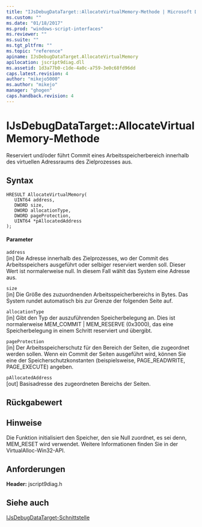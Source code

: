 ```yaml
---
title: "IJsDebugDataTarget::AllocateVirtualMemory-Methode | Microsoft Docs"
ms.custom: ""
ms.date: "01/18/2017"
ms.prod: "windows-script-interfaces"
ms.reviewer: ""
ms.suite: ""
ms.tgt_pltfrm: ""
ms.topic: "reference"
apiname: IJsDebugDataTarget.AllocateVirtualMemory
apilocation: jscript9diag.dll
ms.assetid: 1d3a77b0-c1de-4a0c-a759-3e0c68fd96dd
caps.latest.revision: 4
author: "mikejo5000"
ms.author: "mikejo"
manager: "ghogen"
caps.handback.revision: 4
---
```

# IJsDebugDataTarget::AllocateVirtualMemory-Methode
Reserviert und\/oder führt Commit eines Arbeitsspeicherbereich innerhalb des virtuellen Adressraums des Zielprozesses aus.  
  
## Syntax  
  
```  
HRESULT AllocateVirtualMemory(  
   UINT64 address,  
   DWORD size,  
   DWORD allocationType,  
   DWORD pageProtection,  
   UINT64 *pAllocatedAddress  
);  
```  
  
#### Parameter  
 `address`  
 \[in\] Die Adresse innerhalb des Zielprozesses, wo der Commit des Arbeitsspeichers ausgeführt oder selbiger reserviert werden soll.  Dieser Wert ist normalerweise null. In diesem Fall wählt das System eine Adresse aus.  
  
 `size`  
 \[in\] Die Größe des zuzuordnenden Arbeitsspeicherbereichs in Bytes.  Das System rundet automatisch bis zur Grenze der folgenden Seite auf.  
  
 `allocationType`  
 \[in\] Gibt den Typ der auszuführenden Speicherbelegung an.  Dies ist normalerweise MEM\_COMMIT &#124; MEM\_RESERVE \(0x3000\), das eine Speicherbelegung in einem Schritt reserviert und übergibt.  
  
 `pageProtection`  
 \[in\] Der Arbeitsspeicherschutz für den Bereich der Seiten, die zugeordnet werden sollen.  Wenn ein Commit der Seiten ausgeführt wird, können Sie eine der Speicherschutzkonstanten \(beispielsweise, PAGE\_READWRITE, PAGE\_EXECUTE\) angeben.  
  
 `pAllocatedAddress`  
 \[out\] Basisadresse des zugeordneten Bereichs der Seiten.  
  
## Rückgabewert  
  
## Hinweise  
 Die Funktion initialisiert den Speicher, den sie Null zuordnet, es sei denn, MEM\_RESET wird verwendet.  Weitere Informationen finden Sie in der VirtualAlloc\-Win32\-API.  
  
## Anforderungen  
 **Header:**  jscript9diag.h  
  
## Siehe auch  
 [IJsDebugDataTarget\-Schnittstelle](../../winscript/reference/ijsdebugdatatarget-interface.md)